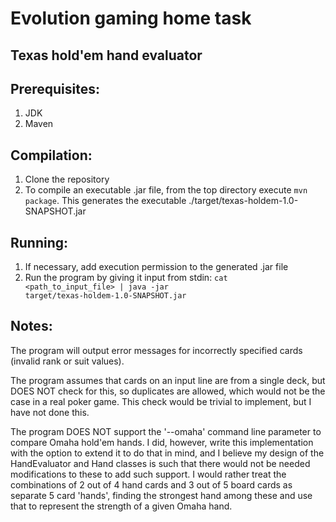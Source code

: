 # Evolution gaming home task

## Texas hold'em hand evaluator

## Prerequisites:

1. JDK
2. Maven

## Compilation:

1. Clone the repository
2. To compile an executable .jar file, from the top directory execute
   <code>mvn package</code>.
   This generates the executable ./target/texas-holdem-1.0-SNAPSHOT.jar

## Running:

1. If necessary, add execution permission to the generated .jar file
2. Run the program by giving it input from stdin: <code>cat \<path_to_input_file\> | java -jar target/texas-holdem-1.0-SNAPSHOT.jar</code>

## Notes:

The program will output error messages for incorrectly specified cards (invalid rank or suit values).

The program assumes that cards on an input line are from a single deck, but DOES NOT check for this, so duplicates are allowed, which would not be the case in a real poker game. This check would be trivial to implement, but I have not done this.

The program DOES NOT support the '--omaha' command line parameter to compare Omaha hold'em hands. I did, however, write this implementation with the option to extend it to do that in mind, and I believe my design of the HandEvaluator and Hand classes is such that there would not be needed modifications to these to add such support. I would rather treat the combinations of 2 out of 4 hand cards and 3 out of 5 board cards as separate 5 card 'hands', finding the strongest hand among these and use that to represent the strength of a given Omaha hand.
